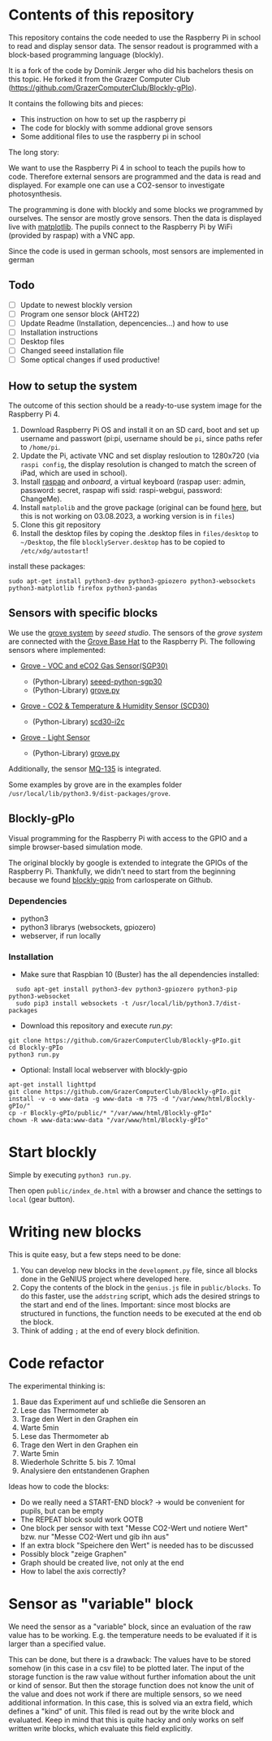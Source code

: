 # Contents of this repository

This repository contains the code needed to use the Raspberry Pi in school to read and display sensor data. The sensor readout is programmed with a block-based programming language (blockly).

It is a fork of the code by Dominik Jerger who did his bachelors thesis on this topic. He forked it from the Grazer Computer Club (https://github.com/GrazerComputerClub/Blockly-gPIo).

It contains the following bits and pieces:
* This instruction on how to set up the raspberry pi
* The code for blockly with somme addional grove sensors
* Some additional files to use the raspberry pi in school

The long story:

We want to use the Raspberry Pi 4 in school to teach the pupils how to code. Therefore external sensors are programmed and the data is read and displayed. For example one can use a CO2-sensor to investigate photosynthesis.

The programming is done with blockly and some blocks we programmed by ourselves. The sensor are mostly grove sensors. Then the data is displayed live with <a href="https://matplotlib.org/">matplotlib</a>. The pupils connect to the Raspberry Pi by WiFi (provided by raspap) with a VNC app.

Since the code is used in german schools, most sensors are implemented in german

## Todo
* [ ] Update to newest blockly version
* [ ] Program one sensor block (AHT22)
* [ ] Update Readme (Installation, depencencies...) and how to use
* [ ] Installation instructions
* [ ] Desktop files
* [ ] Changed seeed installation file
* [ ] Some optical changes if used productive!

## How to setup the system
The outcome of this section should be a ready-to-use system image for the Raspberry Pi 4.

1. Download Raspberry Pi OS and install it on an SD card, boot and set up username and passwort (pi:pi, username should be `pi`, since paths refer to `/home/pi`.
2. Update the Pi, activate VNC and set display resloution to 1280x720 (via `raspi config`, the display resolution is changed to match the screen of iPad, which are used in school).
3. Install <a href="https://raspap.com/#docs">raspap</a> and *onboard*, a virtual keyboard (raspap user: admin, password: secret, raspap wifi ssid: raspi-webgui, password: ChangeMe).
4. Install `matplolib` and the grove package (original can be found <a href="https://github.com/Seeed-Studio/grove.py">here</a>, but this is not working on 03.08.2023, a working version is in `files`)
5. Clone this git repository
6. Install the desktop files by coping the .desktop files in `files/desktop` to `~/Desktop`, the file `blocklyServer.desktop` has to be copied to `/etc/xdg/autostart`!

install these packages:
```
sudo apt-get install python3-dev python3-gpiozero python3-websockets python3-matplotlib firefox python3-pandas
```

## Sensors with specific blocks
We use the <a href="https://wiki.seeedstudio.com/Grove_System/">grove system</a> by *seeed studio*. The sensors of the *grove system* are connected with the <a href="https://wiki.seeedstudio.com/Grove_Base_Hat_for_Raspberry_Pi/">Grove Base Hat</a> to the Raspberry Pi. The following sensors where implemented:
* <a href="https://wiki.seeedstudio.com/Grove-VOC_and_eCO2_Gas_Sensor-SGP30/">Grove - VOC and eCO2 Gas Sensor(SGP30)</a>
  * (Python-Library) <a href="https://pypi.org/project/seeed-python-sgp30/">seeed-python-sgp30</a>
  * (Python-Library) <a href="https://github.com/Seeed-Studio/grove.py">grove.py</a>

* <a href="https://wiki.seeedstudio.com/Grove-CO2_Temperature_Humidity_Sensor-SCD30/">Grove - CO2 & Temperature & Humidity Sensor (SCD30)</a>
  * (Python-Library) <a href="https://pypi.org/project/scd30-i2c/">scd30-i2c</a>

* <a href="https://wiki.seeedstudio.com/Grove-Light_Sensor/">Grove - Light Sensor</a>
  * (Python-Library) <a href="https://github.com/Seeed-Studio/grove.py">grove.py</a>

Additionally, the sensor <a href="https://www.waveshare.com/wiki/MQ-135_Gas_Sensor"> MQ-135</a> is integrated.

Some examples by grove are in the examples folder `/usr/local/lib/python3.9/dist-packages/grove`.

## Blockly-gPIo
Visual programming for the Raspberry Pi with access to the GPIO and a simple browser-based simulation mode.

The original blockly by google is extended to integrate the GPIOs of the Raspberry Pi. Thankfully, we didn't need to start from the beginning because 
we found [blockly-gpio](https://github.com/carlosperate/Blockly-gPIo) from carlosperate on Github.

### Dependencies
 * python3
 * python3 librarys (websockets, gpiozero)
 * webserver, if run locally

### Installation
* Make sure that Raspbian 10 (Buster) has the all dependencies installed:  
```
  sudo apt-get install python3-dev python3-gpiozero python3-pip python3-websocket  
  sudo pip3 install websockets -t /usr/local/lib/python3.7/dist-packages
```
*  Download this repository and execute *run.py*:  
  ```
  git clone https://github.com/GrazerComputerClub/Blockly-gPIo.git  
  cd Blockly-gPIo  
  python3 run.py
  ```
*  Optional: Install local webserver with blockly-gpio   
  ```
  apt-get install lighttpd
  git clone https://github.com/GrazerComputerClub/Blockly-gPIo.git
  install -v -o www-data -g www-data -m 775 -d "/var/www/html/Blockly-gPIo/"
  cp -r Blockly-gPIo/public/* "/var/www/html/Blockly-gPIo"
  chown -R www-data:www-data "/var/www/html/Blockly-gPIo"
  ```

# Start blockly
Simple by executing `python3 run.py`.

Then open `public/index_de.html` with a browser and chance the settings to `local` (gear button).

# Writing new blocks
This is quite easy, but a few steps need to be done:
1. You can develop new blocks in the `development.py` file, since all blocks done in the GeNIUS project where developed here.
2. Copy the contents of the block in the `genius.js` file in `public/blocks`. To do this faster, use the `addstring` script, which ads the desired strings to the start and end of the lines. Important: since most blocks are structured in functions, the function needs to be executed at the end ob the block.
3. Think of adding `;` at the end of every block definition.

# Code refactor
The experimental thinking is:
1. Baue das Experiment auf und schließe die Sensoren an
2. Lese das Thermometer ab
3. Trage den Wert in den Graphen ein
4. Warte 5min
5. Lese das Thermometer ab
6. Trage den Wert in den Graphen ein
7. Warte 5min
8. Wiederhole Schritte 5. bis 7. 10mal
9. Analysiere den entstandenen Graphen

Ideas how to code the blocks:

* Do we really need a START-END block? -> would be convenient for pupils, but can be empty
* The REPEAT block sould work OOTB
* One block per sensor with text "Messe CO2-Wert und notiere Wert" bzw. nur "Messe CO2-Wert und gib ihn aus"
* If an extra block "Speichere den Wert" is needed has to be discussed
* Possibly block "zeige Graphen"
* Graph should be created live, not only at the end
* How to label the axis correctly?

# Sensor as "variable" block
We need the sensor as a "variable" block, since an evaluation of the raw value has to be working.
E.g. the temperature needs to be evaluated if it is larger than a specified value.

This can be done, but there is a drawback:
The values have to be stored somehow (in this case in a csv file) to be plotted later.
The input of the storage function is the raw value without further infomation about the unit or kind of sensor.
But then the storage function does not know the unit of the value and does not work if there are multiple sensors, so we need additional information. 
In this case, this is solved via an extra field, which defines a "kind" of unit. This filed is read out by the write block and evaluated.
Keep in mind that this is quite hacky and only works on self written write blocks, which evaluate this field explicitly.
